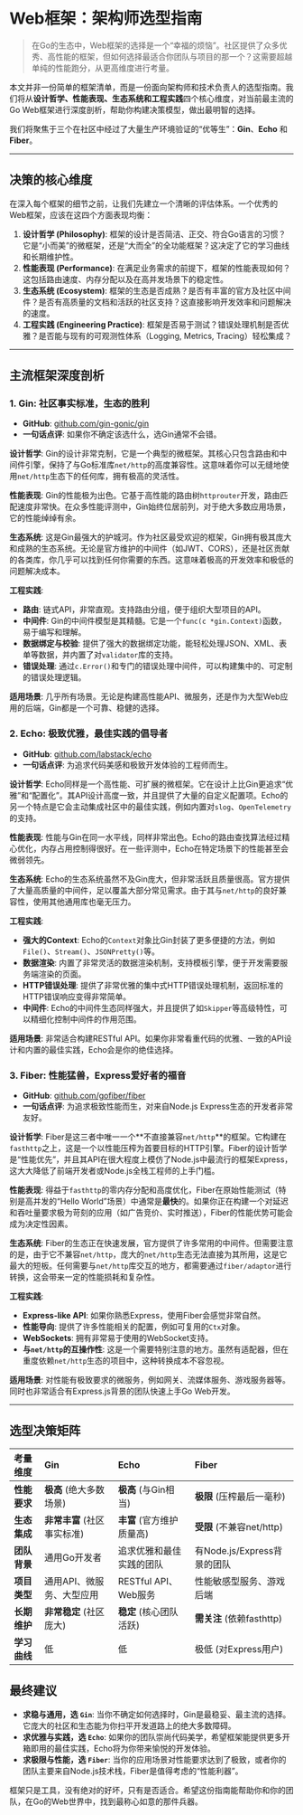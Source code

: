 # Web框架：架构师选型指南

> 在Go的生态中，Web框架的选择是一个“幸福的烦恼”。社区提供了众多优秀、高性能的框架，但如何选择最适合你团队与项目的那一个？这需要超越单纯的性能跑分，从更高维度进行考量。

本文并非一份简单的框架清单，而是一份面向架构师和技术负责人的选型指南。我们将从**设计哲学、性能表现、生态系统和工程实践**四个核心维度，对当前最主流的Go Web框架进行深度剖析，帮助你构建决策模型，做出最明智的选择。

我们将聚焦于三个在社区中经过了大量生产环境验证的“优等生”：**Gin**、**Echo** 和 **Fiber**。

---

## 决策的核心维度

在深入每个框架的细节之前，让我们先建立一个清晰的评估体系。一个优秀的Web框架，应该在这四个方面表现均衡：

1.  **设计哲学 (Philosophy)**: 框架的设计是否简洁、正交、符合Go语言的习惯？它是“小而美”的微框架，还是“大而全”的全功能框架？这决定了它的学习曲线和长期维护性。
2.  **性能表现 (Performance)**: 在满足业务需求的前提下，框架的性能表现如何？这包括路由速度、内存分配以及在高并发场景下的稳定性。
3.  **生态系统 (Ecosystem)**: 框架的生态是否成熟？是否有丰富的官方及社区中间件？是否有高质量的文档和活跃的社区支持？这直接影响开发效率和问题解决的速度。
4.  **工程实践 (Engineering Practice)**: 框架是否易于测试？错误处理机制是否优雅？是否能与现有的可观测性体系（Logging, Metrics, Tracing）轻松集成？

---

## 主流框架深度剖析

### 1. Gin: 社区事实标准，生态的胜利

-   **GitHub**: [github.com/gin-gonic/gin](https://github.com/gin-gonic/gin)
-   **一句话点评**: 如果你不确定该选什么，选Gin通常不会错。

**设计哲学**:
Gin的设计非常克制，它是一个典型的微框架。其核心只包含路由和中间件引擎，保持了与Go标准库`net/http`的高度兼容性。这意味着你可以无缝地使用`net/http`生态下的任何库，拥有极高的灵活性。

**性能表现**:
Gin的性能极为出色。它基于高性能的路由树`httprouter`开发，路由匹配速度非常快。在众多性能评测中，Gin始终位居前列，对于绝大多数应用场景，它的性能绰绰有余。

**生态系统**:
这是Gin最强大的护城河。作为社区最受欢迎的框架，Gin拥有极其庞大和成熟的生态系统。无论是官方维护的中间件（如JWT、CORS），还是社区贡献的各类库，你几乎可以找到任何你需要的东西。这意味着极高的开发效率和极低的问题解决成本。

**工程实践**:
-   **路由**: 链式API，非常直观。支持路由分组，便于组织大型项目的API。
-   **中间件**: Gin的中间件模型是其精髓。它是一个`func(c *gin.Context)`函数，易于编写和理解。
-   **数据绑定与校验**: 提供了强大的数据绑定功能，能轻松处理JSON、XML、表单等数据，并内置了对`validator`库的支持。
-   **错误处理**: 通过`c.Error()`和专门的错误处理中间件，可以构建集中的、可定制的错误处理逻辑。

**适用场景**:
几乎所有场景。无论是构建高性能API、微服务，还是作为大型Web应用的后端，Gin都是一个可靠、稳健的选择。

### 2. Echo: 极致优雅，最佳实践的倡导者

-   **GitHub**: [github.com/labstack/echo](https://github.com/labstack/echo)
-   **一句话点评**: 为追求代码美感和极致开发体验的工程师而生。

**设计哲学**:
Echo同样是一个高性能、可扩展的微框架。它在设计上比Gin更追求“优雅”和“配置化”。其API设计高度一致，并且提供了大量的自定义配置项。Echo的另一个特点是它会主动集成社区中的最佳实践，例如内置对`slog`、`OpenTelemetry`的支持。

**性能表现**:
性能与Gin在同一水平线，同样非常出色。Echo的路由查找算法经过精心优化，内存占用控制得很好。在一些评测中，Echo在特定场景下的性能甚至会微弱领先。

**生态系统**:
Echo的生态系统虽然不及Gin庞大，但非常活跃且质量很高。官方提供了大量高质量的中间件，足以覆盖大部分常见需求。由于其与`net/http`的良好兼容性，使用其他通用库也毫无压力。

**工程实践**:
-   **强大的Context**: Echo的`Context`对象比Gin封装了更多便捷的方法，例如`File()`、`Stream()`、`JSONPretty()`等。
-   **数据渲染**: 内置了非常灵活的数据渲染机制，支持模板引擎，便于开发需要服务端渲染的页面。
-   **HTTP错误处理**: 提供了非常优雅的集中式HTTP错误处理机制，返回标准的HTTP错误响应变得非常简单。
-   **中间件**: Echo的中间件生态同样强大，并且提供了如`Skipper`等高级特性，可以精细化控制中间件的作用范围。

**适用场景**:
非常适合构建RESTful API。如果你非常看重代码的优雅、一致的API设计和内置的最佳实践，Echo会是你的绝佳选择。

### 3. Fiber: 性能猛兽，Express爱好者的福音

-   **GitHub**: [github.com/gofiber/fiber](https://github.com/gofiber/fiber)
-   **一句话点评**: 为追求极致性能而生，对来自Node.js Express生态的开发者非常友好。

**设计哲学**:
Fiber是这三者中唯一一个**不直接兼容`net/http`**的框架。它构建在`fasthttp`之上，这是一个以性能压榨为首要目标的HTTP引擎。Fiber的设计哲学是“性能优先”，并且其API在很大程度上模仿了Node.js中最流行的框架Express，这大大降低了前端开发者或Node.js全栈工程师的上手门槛。

**性能表现**:
得益于`fasthttp`的零内存分配和高度优化，Fiber在原始性能测试（特别是高并发的“Hello World”场景）中通常是**最快**的。如果你正在构建一个对延迟和吞吐量要求极为苛刻的应用（如广告竞价、实时推送），Fiber的性能优势可能会成为决定性因素。

**生态系统**:
Fiber的生态正在快速发展，官方提供了许多常用的中间件。但需要注意的是，由于它不兼容`net/http`，庞大的`net/http`生态无法直接为其所用，这是它最大的短板。任何需要与`net/http`库交互的地方，都需要通过`fiber/adaptor`进行转换，这会带来一定的性能损耗和复杂性。

**工程实践**:
-   **Express-like API**: 如果你熟悉Express，使用Fiber会感觉非常自然。
-   **性能导向**: 提供了许多性能相关的配置，例如可复用的`Ctx`对象。
-   **WebSockets**: 拥有非常易于使用的WebSocket支持。
-   **与`net/http`的互操作性**: 这是一个需要特别注意的地方。虽然有适配器，但在重度依赖`net/http`生态的项目中，这种转换成本不容忽视。

**适用场景**:
对性能有极致要求的微服务，例如网关、流媒体服务、游戏服务器等。同时也非常适合有Express.js背景的团队快速上手Go Web开发。

---

## 选型决策矩阵

| 考量维度 | Gin | Echo | Fiber |
| :--- | :--- | :--- | :--- |
| **性能要求** | **极高** (绝大多数场景) | **极高** (与Gin相当) | **极限** (压榨最后一毫秒) |
| **生态集成** | **非常丰富** (社区事实标准) | **丰富** (官方维护质量高) | **受限** (不兼容net/http) |
| **团队背景** | 通用Go开发者 | 追求优雅和最佳实践的团队 | 有Node.js/Express背景的团队 |
| **项目类型** | 通用API、微服务、大型应用 | RESTful API、Web服务 | 性能敏感型服务、游戏后端 |
| **长期维护** | **非常稳定** (社区庞大) | **稳定** (核心团队活跃) | **需关注** (依赖fasthttp) |
| **学习曲线** | 低 | 低 | 极低 (对Express用户) |

## 最终建议

-   **求稳与通用，选 `Gin`**: 当你不确定如何选择时，Gin是最稳妥、最主流的选择。它庞大的社区和生态能为你扫平开发道路上的绝大多数障碍。
-   **求优雅与实践，选 `Echo`**: 如果你的团队崇尚代码美学，希望框架能提供更多开箱即用的最佳实践，Echo将为你带来愉悦的开发体验。
-   **求极限与性能，选 `Fiber`**: 当你的应用场景对性能要求达到了极致，或者你的团队主要来自Node.js技术栈，Fiber是值得考虑的“性能利器”。

框架只是工具，没有绝对的好坏，只有是否适合。希望这份指南能帮助你和你的团队，在Go的Web世界中，找到最称心如意的那件兵器。